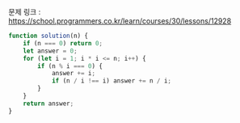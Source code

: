 문제 링크 : https://school.programmers.co.kr/learn/courses/30/lessons/12928

```js
function solution(n) {
    if (n === 0) return 0;
    let answer = 0;
    for (let i = 1; i * i <= n; i++) {
        if (n % i === 0) {
            answer += i;
            if (n / i !== i) answer += n / i;
        }
    }
    return answer;
}
```
